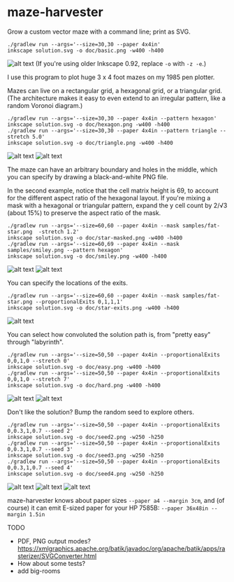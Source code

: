 # maze-harvester
Grow a custom vector maze with a command line; print as SVG.

```
./gradlew run --args='--size=30,30 --paper 4x4in'
inkscape solution.svg -o doc/basic.png -w400 -h400
```
![alt text](https://github.com/jonhnet/maze-harvester/raw/master/doc/basic.png "Basic square maze")
(If you're using older Inkscape 0.92, replace ``-o`` with ``-z -e``.)

I use this program to plot huge 3 x 4 foot mazes on my 1985 pen plotter.

Mazes can live on a rectangular grid, a hexagonal grid, or a triangular grid.
(The architecture makes it easy to even extend to an irregular pattern, like
a random Voronoi diagram.)

```
./gradlew run --args='--size=30,30 --paper 4x4in --pattern hexagon'
inkscape solution.svg -o doc/hexagon.png -w400 -h400
./gradlew run --args='--size=30,30 --paper 4x4in --pattern triangle --stretch 5.0'
inkscape solution.svg -o doc/triangle.png -w400 -h400
```
![alt text](https://github.com/jonhnet/maze-harvester/raw/master/doc/hexagon.png "Maze of hexagons")
![alt text](https://github.com/jonhnet/maze-harvester/raw/master/doc/triangle.png "Maze of triangles")

The maze can have an arbitrary boundary and holes
in the middle, which you can specify by drawing a black-and-white PNG file.

In the second example, notice that the cell matrix height is 69,
to account for the different aspect ratio of the hexagonal layout.
If you're mixing a mask with a hexagonal or triangular pattern,
expand the y cell count by 2/√3 (about 15%) to preserve the aspect ratio
of the mask.

```
./gradlew run --args='--size=60,60 --paper 4x4in --mask samples/fat-star.png  -stretch 1.2'
inkscape solution.svg -o doc/star-masked.png -w400 -h400
./gradlew run --args='--size=60,69 --paper 4x4in --mask samples/smiley.png --pattern hexagon'
inkscape solution.svg -o doc/smiley.png -w400 -h400
```
![alt text](https://github.com/jonhnet/maze-harvester/raw/master/doc/star-masked.png "Maze in a star")
![alt text](https://github.com/jonhnet/maze-harvester/raw/master/doc/smiley.png "Maze in a smiley face")

You can specify the locations of the exits.

```
./gradlew run --args='--size=60,60 --paper 4x4in --mask samples/fat-star.png --proportionalExits 0,1,1,1'
inkscape solution.svg -o doc/star-exits.png -w400 -h400
```
![alt text](https://github.com/jonhnet/maze-harvester/raw/master/doc/star-exits.png "Exits at star points")

You can select how convoluted the solution path is, from "pretty easy"
through "labyrinth".

```
./gradlew run --args='--size=50,50 --paper 4x4in --proportionalExits 0,0,1,0 --stretch 0'
inkscape solution.svg -o doc/easy.png -w400 -h400
./gradlew run --args='--size=50,50 --paper 4x4in --proportionalExits 0,0,1,0 --stretch 7'
inkscape solution.svg -o doc/hard.png -w400 -h400
```
![alt text](https://github.com/jonhnet/maze-harvester/raw/master/doc/easy.png "Easy solution")
![alt text](https://github.com/jonhnet/maze-harvester/raw/master/doc/hard.png "Hard solution")

Don't like the solution? Bump the random seed to explore others.

```
./gradlew run --args='--size=50,50 --paper 4x4in --proportionalExits 0,0.3,1,0.7 --seed 2'
inkscape solution.svg -o doc/seed2.png -w250 -h250
./gradlew run --args='--size=50,50 --paper 4x4in --proportionalExits 0,0.3,1,0.7 --seed 3'
inkscape solution.svg -o doc/seed3.png -w250 -h250
./gradlew run --args='--size=50,50 --paper 4x4in --proportionalExits 0,0.3,1,0.7 --seed 4'
inkscape solution.svg -o doc/seed4.png -w250 -h250
```
![alt text](https://github.com/jonhnet/maze-harvester/raw/master/doc/seed2.png "Seed 2")
![alt text](https://github.com/jonhnet/maze-harvester/raw/master/doc/seed3.png "Seed 3")
![alt text](https://github.com/jonhnet/maze-harvester/raw/master/doc/seed4.png "Seed 4")

maze-harvester knows about paper sizes `--paper a4 --margin 3cm`,
and (of course) it can emit E-sized paper for your HP 7585B:
`--paper 36x48in --margin 1.5in`

TODO
- PDF, PNG output modes?
	https://xmlgraphics.apache.org/batik/javadoc/org/apache/batik/apps/rasterizer/SVGConverter.html
- How about some tests?
- add big-rooms
